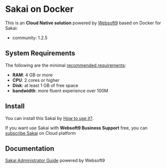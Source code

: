 # Sakai on Docker  

This is an **Cloud Native solution** powered by [Websoft9](https://www.websoft9.com) based on Docker for Sakai:

 - community:  1.2.5


## System Requirements

The following are the minimal [recommended requirements](https://github.com/onlyoffice/docker#recommended-system-requirements):

* **RAM**: 4 GB or more
* **CPU**: 2 cores or higher
* **Disk**: at least 1 GB of free space
* **bandwidth**: more fluent experience over 100M  

## Install

You can install this Sakai by [How to use it?](https://github.com/Websoft9/docker-library#how-to-use-it).   

If you want use Sakai with **Websoft9 Business Support** free, you can [subscribe Sakai](https://www.websoft9.com/apps) on Cloud platform

## Documentation

[Sakai Administrator Guide](https://support.websoft9.com/docs/sakai) powered by Websoft9